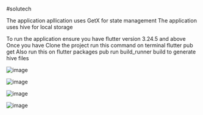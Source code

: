 #solutech

The application  apllication uses GetX for state management
The application uses hive for local storage 

To run the application ensure you have flutter version 3.24.5 and above
Once you have Clone the project run this command on terminal flutter pub get
Also run this on flutter packages pub run build_runner build to generate hive files 

![image](https://github.com/user-attachments/assets/6d6d3cf2-e739-4b4b-b41b-a059865c6010)




![image](https://github.com/user-attachments/assets/a76d807d-201f-4b76-a476-b08cacd490e4)




![image](https://github.com/user-attachments/assets/97bf55b5-9b53-40e8-9d87-dc1d5dceb9ed)



![image](https://github.com/user-attachments/assets/0788187f-02df-4b08-a146-3ecf704093b5)

